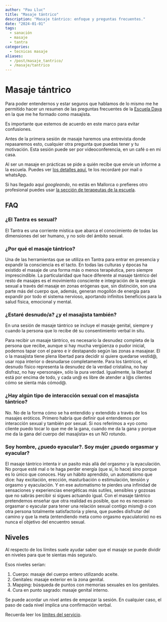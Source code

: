 ```yaml
---
author: "Pau Lluc"
title: "Masaje tántrico"
description: "Masaje tántrico: enfoque y preguntas frecuentes."
date: "2024-01-01"
tags: 
  - sanación
  - masaje
  - tantra
categories:
  - tecnicas masaje
aliases:
  - /post/masaje_tantrico/
  - /masaje/tantrico
---
```

# Masaje tántrico

Para poder entendernos y estar seguros que hablamos de lo mismo me he permitido hacer un resumen de las preguntas
frecuentes de la [Escuela Daya](https://escueladaya.com/faqs/) en la que me he formado como masajista.

Es importante que estemos de acuerdo en este marco para evitar confusiones.

Antes de la primera sesión de masaje haremos una entrevista donde repasaremos esto, cualquier otra pregunta que puedas
tener y tu motivación. Esta sesión puede ser por videoconferencia, en un café o en mi casa.

Al ser un masaje en prácticas se pide a quién recibe que envíe un informe a la escuela. Puedes
ver [los detalles aquí](https://vermarodriguez.com/el-jardin-tantrico/), te los recordaré por mail o whatsApp.

Si has llegado aquí _googleando_, no estás en Mallorca o prefieres otro profesional puedes
usar [la sección de terapeutas de la escuela](https://escueladaya.com/terapeutas/).

## FAQ

### ¿El Tantra es sexual?

El Tantra es una corriente mística que abarca el conocimiento de todas las dimensiones del ser humano, y no solo del
ámbito sexual.

### ¿Por qué el masaje tántrico?

Una de las herramientas que se utiliza en Tantra para entrar en presencia y expandir la consciencia es el tacto. En
todas las culturas y épocas ha existido el masaje de una forma más o menos terapéutica, pero siempre imprescindible. La
particularidad que hace diferente al masaje tántrico del resto de masajes es el movimiento consciente e integración de
la energía sexual a través del masaje en zonas erógenas que, sin distinción, son una parte más del cuerpo que, además,
generan mogollón de energía para expandir por todo el sistema nervioso, aportando infinitos beneficios para la salud
física, emocional y mental.

### ¿Estaré desnudo/a? ¿y el masajista también?

En una sesión de masaje tántrico se incluye el masaje genital, siempre y cuando la persona que lo recibe dé su
consentimiento verbal in situ.

Para recibir un masaje tántrico, es necesario la desnudez completa de la persona que recibe, aunque si hay mucha
vergüenza o pudor inicial, podemos tapar con el pareo e ir destapando según las zonas a masajear. El o la masajista
tiene plena libertad para decidir si quiere quedarse vestid@, usar ropa interior o desnudarse completamente. Para los
tántricos, el desnudo físico representa la desnudez de la verdad cristalina, no hay disfraz, no hay «personaje», sólo la
pura verdad. Igualmente, la libertad está por encima de todo, y cada un@ es libre de atender a l@s clientes cómo se
sienta más cómod@.

### ¿Hay algún tipo de interacción sexual con el masajista tántrico?

No. No de la forma cómo se ha entendido y extendido a través de los masajes eróticos. Primero habría que definir qué
entendemos por interacción sexual y también por sexual. Si nos referimos a «yo como cliente puedo tocar lo que me de la
gana, cuando me da la gana y porque me da la gana del cuerpo del masajista» es un NO rotundo.

### Soy hombre, ¿puedo eyacular?. Soy mujer ¿puedo orgasmar y eyacular?

El masaje tántrico intenta ir un pasito más allá del orgasmo y la eyaculación. No porque esté mal o te haga perder
energía (que sí, lo hace) sino porque es lo único que conoces. Hay un hábito aprendido, un automatismo que dice: hay
excitación, erección, masturbación o estimulación, tensión y orgasmo y eyaculación. Y en ese automatismo te pierdes una
infinidad de sensaciones y experiencias energéticas más sutiles, sensibles y gozosas que no sabrás percibir si sigues
actuando igual. Con el masaje tántrico pretendemos enseñar que otra realidad es posible, que no es necesario orgasmar o
eyacular para tener una relación sexual contigo mism@ o con otra persona totalmente satisfactoria y plena, que puedes
disfrutar del camino y que la meta (entendiendo meta como orgasmo eyaculatorio) no es nunca el objetivo del encuentro
sexual.

## Niveles

Al respecto de los límites suele ayudar saber que el masaje se puede dividir en niveles para que te sientas más
segura/o.

Esos niveles serían:

1. Cuerpo: masaje del cuerpo entero utilizando aceite.
2. Genitales: masaje exterior en la zona genital.
3. Mapping: búsqueda de puntos con memorias sexuales en los genitales.
4. Cura en punto sagrado: masaje genital interno.

Se puede acordar un nivel antes de empezar la sesión. En cualquier caso, el paso de cada nivel implica una confirmación
verbal.

Recuerda leer los [límites del servicio](../prices/#límites-del-servicio).
